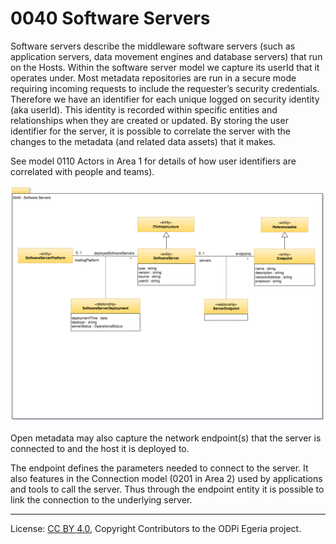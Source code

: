 <!-- SPDX-License-Identifier: CC-BY-4.0 -->
<!-- Copyright Contributors to the ODPi Egeria project. -->

# 0040 Software Servers

Software servers describe the middleware software servers
(such as application servers, data movement engines and database servers)
that run on the Hosts.
Within the software server model we capture its userId that it operates under.
Most metadata repositories are run in a secure mode requiring
incoming requests to include the requester’s security credentials.
Therefore we have an identifier for each unique logged on security identity
(aka userId).
This identity is recorded within specific entities and relationships
when they are created or updated.
By storing the user identifier for the server, it is possible to
correlate the server with the changes to the metadata
(and related data assets) that it makes. 

See model 0110 Actors in Area 1 for details of how user identifiers
are correlated with people and teams).

![UML](0040-Software-Servers.png)

Open metadata may also capture the network endpoint(s) that the server
is connected to and the host it is deployed to.

The endpoint defines the parameters needed to connect to the server.
It also features in the Connection model (0201 in Area 2) used by
applications and
tools to call the server.
Thus through the endpoint entity it is possible to link the
connection to the underlying server.



----
License: [CC BY 4.0](https://creativecommons.org/licenses/by/4.0/),
Copyright Contributors to the ODPi Egeria project.